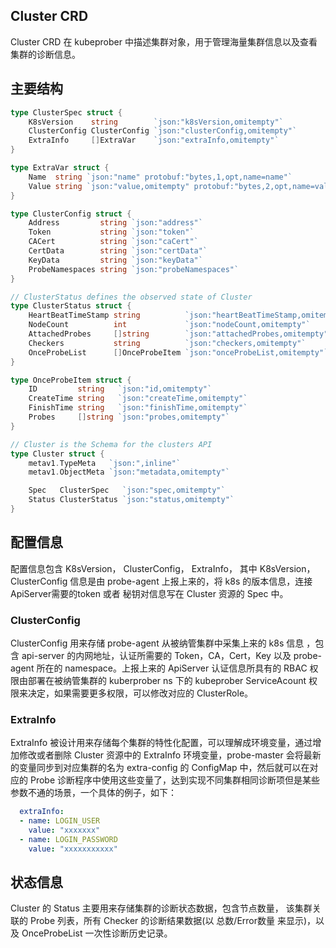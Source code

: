 ## Cluster CRD
Cluster CRD 在 kubeprober 中描述集群对象，用于管理海量集群信息以及查看集群的诊断信息。

## 主要结构
```go
type ClusterSpec struct {
	K8sVersion    string        `json:"k8sVersion,omitempty"`
	ClusterConfig ClusterConfig `json:"clusterConfig,omitempty"`
	ExtraInfo     []ExtraVar    `json:"extraInfo,omitempty"`
}

type ExtraVar struct {
	Name  string `json:"name" protobuf:"bytes,1,opt,name=name"`
	Value string `json:"value,omitempty" protobuf:"bytes,2,opt,name=value"`
}

type ClusterConfig struct {
	Address         string `json:"address"`
	Token           string `json:"token"`
	CACert          string `json:"caCert"`
	CertData        string `json:"certData"`
	KeyData         string `json:"keyData"`
	ProbeNamespaces string `json:"probeNamespaces"`
}

// ClusterStatus defines the observed state of Cluster
type ClusterStatus struct {
	HeartBeatTimeStamp string          `json:"heartBeatTimeStamp,omitempty"`
	NodeCount          int             `json:"nodeCount,omitempty"`
	AttachedProbes     []string        `json:"attachedProbes,omitempty"`
	Checkers           string          `json:"checkers,omitempty"`
	OnceProbeList      []OnceProbeItem `json:"onceProbeList,omitempty"`
}

type OnceProbeItem struct {
	ID         string   `json:"id,omitempty"`
	CreateTime string   `json:"createTime,omitempty"`
	FinishTime string   `json:"finishTime,omitempty"`
	Probes     []string `json:"probes,omitempty"`
}

// Cluster is the Schema for the clusters API
type Cluster struct {
	metav1.TypeMeta   `json:",inline"`
	metav1.ObjectMeta `json:"metadata,omitempty"`

	Spec   ClusterSpec   `json:"spec,omitempty"`
	Status ClusterStatus `json:"status,omitempty"`
}

```

## 配置信息
配置信息包含 K8sVersion， ClusterConfig， ExtraInfo， 其中 K8sVersion，ClusterConfig 信息是由 probe-agent 上报上来的，将 k8s 的版本信息，连接 ApiServer需要的token 或者 秘钥对信息写在 Cluster 资源的 Spec 中。  
### ClusterConfig
ClusterConfig 用来存储 probe-agent 从被纳管集群中采集上来的 k8s 信息 ，包含 api-server 的内网地址，认证所需要的 Token，CA，Cert，Key 以及 probe-agent 所在的 namespace。上报上来的 ApiServer 认证信息所具有的 RBAC 权限由部署在被纳管集群的 kuberprober ns 下的 kubeprober ServiceAcount 权限来决定，如果需要更多权限，可以修改对应的 ClusterRole。

### ExtraInfo  
ExtraInfo 被设计用来存储每个集群的特性化配置，可以理解成环境变量，通过增加修改或者删除 Cluster 资源中的 ExtraInfo 环境变量，probe-master 会将最新的变量同步到对应集群的名为 extra-config 的 ConfigMap 中，然后就可以在对应的 Probe 诊断程序中使用这些变量了，达到实现不同集群相同诊断项但是某些参数不通的场景，一个具体的例子，如下：
```yaml
  extraInfo:
  - name: LOGIN_USER
    value: "xxxxxxx"
  - name: LOGIN_PASSWORD
    value: "xxxxxxxxxxx"
```
## 状态信息
Cluster 的 Status 主要用来存储集群的诊断状态数据，包含节点数量， 该集群关联的 Probe 列表，所有 Checker 的诊断结果数据(以 总数/Error数量 来显示)，以及 OnceProbeList 一次性诊断历史记录。